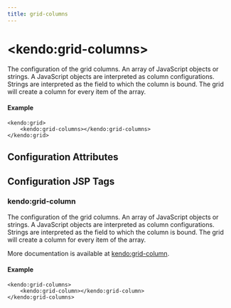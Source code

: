 ```yaml
---
title: grid-columns
---
```


# \<kendo:grid-columns\>

The configuration of the grid columns. An array of JavaScript objects or strings. A JavaScript objects are interpreted as column configurations. Strings are interpreted as the
field to which the column is bound. The grid will create a column for every item of the array.

#### Example
    <kendo:grid>
        <kendo:grid-columns></kendo:grid-columns>
    </kendo:grid>

## Configuration Attributes


##  Configuration JSP Tags

### kendo:grid-column

The configuration of the grid columns. An array of JavaScript objects or strings. A JavaScript objects are interpreted as column configurations. Strings are interpreted as the
field to which the column is bound. The grid will create a column for every item of the array.

More documentation is available at [kendo:grid-column](/api/wrappers/jsp/grid/column).

#### Example

    <kendo:grid-columns>
        <kendo:grid-column></kendo:grid-column>
    </kendo:grid-columns>


